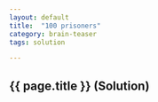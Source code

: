 ```yaml
---
layout: default
title:  "100 prisoners"
category: brain-teaser
tags: solution

---
```


## {{ page.title }} (Solution) ##

